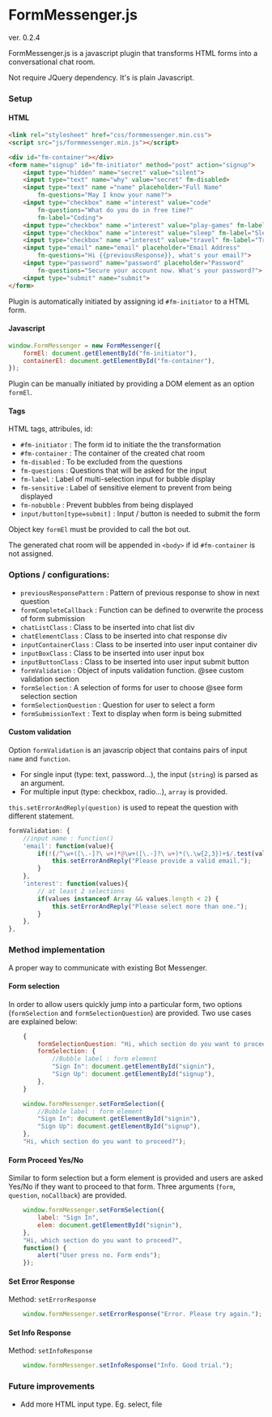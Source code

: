 # FormMessenger.js

ver. 0.2.4

FormMessenger.js is a javascript plugin that transforms HTML forms into a conversational chat room.

Not require JQuery dependency. It's is plain Javascript.

### Setup

#### HTML 

```html
<link rel="stylesheet" href="css/formmessenger.min.css">
<script src="js/formmessenger.min.js"></script>
```

```html
<div id="fm-container"></div>
<form name="signup" id="fm-initiator" method="post" action="signup">
    <input type="hidden" name="secret" value="silent">
    <input type="text" name="why" value="secret" fm-disabled>
	<input type="text" name ="name" placeholder="Full Name"
    	fm-questions="May I know your name?">
    <input type="checkbox" name ="interest" value="code" 
        fm-questions="What do you do in free time?"
        fm-label="Coding">
    <input type="checkbox" name ="interest" value="play-games" fm-label="Playing Games">
    <input type="checkbox" name ="interest" value="sleep" fm-label="Sleeping">
    <input type="checkbox" name ="interest" value="travel" fm-label="Traveling">
	<input type="email" name="email" placeholder="Email Address"
		fm-questions="Hi {{previousResponse}}, what's your email?">
	<input type="password" name="password" placeholder="Password" 
    	fm-questions="Secure your account now. What's your password?">
	<input type="submit" name="submit">
</form>
```
Plugin is automatically initiated by assigning id `#fm-initiator` to a HTML form.

#### Javascript

```javascript
window.FormMessenger = new FormMessenger({
    formEl: document.getElementById("fm-initiator"),
    containerEl: document.getElementById("fm-container"),
});
```
Plugin can be manually initiated by providing a DOM element as an option `formEl`.

#### Tags

HTML tags, attribules, id:
- `#fm-initiator` : The form id to initiate the the transformation 
- `#fm-container` : The container of the created chat room
- `fm-disabled` : To be excluded from the questions
- `fm-questions` : Questions that will be asked for the input
- `fm-label` : Label of multi-selection input for bubble display
- `fm-sensitive` : Label of sensitive element to prevent from being displayed
- `fm-nobubble` : Prevent bubbles from being displayed
- `input/button[type=submit]` : Input / button is needed to submit the form

Object key `formEl` must be provided to call the bot out.

The generated chat room will be appended in `<body>` if id `#fm-container` is not assigned.


### Options / configurations:

- `previousResponsePattern` : Pattern of previous response to show in next question
- `formCompleteCallback` : Function can be defined to overwrite the process of form submission
- `chatListClass` : Class to be inserted into chat list div
- `chatElementClass` : Class to be inserted into chat response div
- `inputContainerClass` : Class to be inserted into user input container div
- `inputBoxClass` : Class to be inserted into user input box
- `inputButtonClass` : Class to be inserted into user input submit button
- `formValidation` : Object of inputs validation function. @see custom validation section
- `formSelection` : A selection of forms for user to choose @see form selection section
- `formSelectionQuestion` : Question for user to select a form
- `formSubmissionText` : Text to display when form is being submitted

#### Custom validation

Option `formValidation` is an javascrip object that contains pairs of input `name` and `function`. 

- For single input (type: text, password...), the input (`string`) is parsed as an argument.
- For multiple input (type: checkbox, radio...), `array` is provided.

`this.setErrorAndReply(question)` is used to repeat the question with different statement.

```javascript
formValidation: {
    //input name : function()
    'email': function(value){
        if(!(/^\w+([\.-]?\ w+)*@\w+([\.-]?\ w+)*(\.\w{2,3})+$/.test(value))) {
            this.setErrorAndReply("Please provide a valid email.");
        }
    },
    'interest': function(values){
        // at least 2 selections
        if(values instanceof Array && values.length < 2) {
            this.setErrorAndReply("Please select more than one.");
        }
    },
},
```

### Method implementation

A proper way to communicate with existing Bot Messenger.

#### Form selection

In order to allow users quickly jump into a particular form, two options (`formSelection` and `formSelectionQuestion`) are provided. Two use cases are explained below:

```javascript
    {
        formSelectionQuestion: "Hi, which section do you want to proceed?",
        formSelection: {
            //Bubble label : form element
            "Sign In": document.getElementById("signin"),
            "Sign Up": document.getElementById("signup"),
        },
    }
```

```javascript
    window.formMessenger.setFormSelection({
        //Bubble label : form element
        "Sign In": document.getElementById("signin"),
        "Sign Up": document.getElementById("signup"),
    }, 
    "Hi, which section do you want to proceed?");
```

#### Form Proceed Yes/No

Similar to form selection but a form element is provided and users are asked Yes/No if they want to proceed to that form.
Three arguments (`form`, `question`, `noCallback`) are provided.

```javascript
    window.formMessenger.setFormSelection({
        label: "Sign In",
        elem: document.getElementById("signin"),
    }, 
    "Hi, which section do you want to proceed?",
    function() {
        alert("User press no. Form ends");
    });
```

#### Set Error Response

Method: `setErrorResponse`

```javascript
    window.formMessenger.setErrorResponse("Error. Please try again.");
```

#### Set Info Response

Method: `setInfoResponse`

```javascript
    window.formMessenger.setInfoResponse("Info. Good trial.");
```

### Future improvements

- Add more HTML input type. Eg. select, file